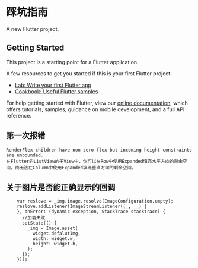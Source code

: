 # 踩坑指南

A new Flutter project.

## Getting Started

This project is a starting point for a Flutter application.

A few resources to get you started if this is your first Flutter project:

- [Lab: Write your first Flutter app](https://flutter.dev/docs/get-started/codelab)
- [Cookbook: Useful Flutter samples](https://flutter.dev/docs/cookbook)

For help getting started with Flutter, view our
[online documentation](https://flutter.dev/docs), which offers tutorials,
samples, guidance on mobile development, and a full API reference.

## 第一次报错
    RenderFlex children have non-zero flex but incoming height constraints are unbounded.
    在Flutter的ListView的子View中，你可以在Row中使用Expanded填充水平方向的剩余空间，而无法在Column中使用Expanded填充垂直方向的剩余空间。

## 关于图片是否能正确显示的回调
```
    var reslove = _img.image.resolve(ImageConfiguration.empty);
    reslove.addListener(ImageStreamListener((_, __) {
    }, onError: (dynamic exception, StackTrace stacktrace) {
      //加载失败
      setState(() {
        _img = Image.asset(
          widget.defalutImg,
          width: widget.w,
          height: widget.h,
        );
      });
    }));

```
